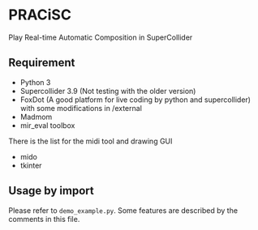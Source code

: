 # PRACiSC
Play Real-time Automatic Composition in SuperCollider

## Requirement
* Python 3
* Supercollider 3.9 (Not testing with the older version)
* FoxDot (A good platform for live coding by python and supercollider) with some modifications in /external
* Madmom
* mir_eval toolbox

There is the list for the midi tool and drawing GUI
* mido
* tkinter

## Usage by import 
Please refer to `demo_example.py`. Some features are described by the comments in this file.

